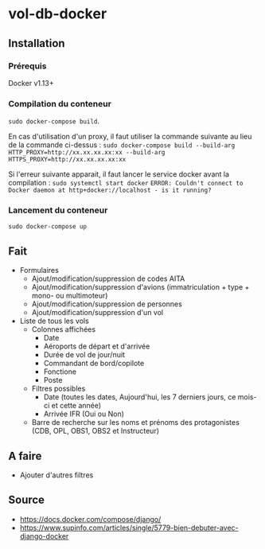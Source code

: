 # vol-db-docker

## Installation

### Prérequis

Docker v1.13+

### Compilation du conteneur

`sudo docker-compose build`. 

En cas d'utilisation d'un proxy, il faut utiliser la commande suivante au lieu de la commande ci-dessus : 
`sudo docker-compose build --build-arg HTTP_PROXY=http://xx.xx.xx.xx:xx --build-arg HTTPS_PROXY=http://xx.xx.xx.xx:xx`

Si l'erreur suivante apparait, il faut lancer le service docker avant la compilation : `sudo systemctl start docker` 
`ERROR: Couldn't connect to Docker daemon at http+docker://localhost - is it running?` 

### Lancement du conteneur
`sudo docker-compose up`

## Fait

- Formulaires
    - Ajout/modification/suppression de codes AITA
    - Ajout/modification/suppression d'avions (immatriculation + type + mono- ou multimoteur)
    - Ajout/modification/suppression de personnes
    - Ajout/modification/suppression d'un vol
- Liste de tous les vols 
    - Colonnes affichées
        - Date
        - Aéroports de départ et d'arrivée
        - Durée de vol de jour/nuit
        - Commandant de bord/copilote
        - Fonctione
        - Poste
    - Filtres possibles
        - Date (toutes les dates, Aujourd'hui, les 7 derniers jours, ce mois-ci et cette année)
        - Arrivée IFR (Oui ou Non)
    - Barre de recherche sur les noms et prénoms des protagonistes (CDB, OPL, OBS1, OBS2 et Instructeur)

## A faire

- Ajouter d'autres filtres


## Source

- https://docs.docker.com/compose/django/ 
- https://www.supinfo.com/articles/single/5779-bien-debuter-avec-django-docker